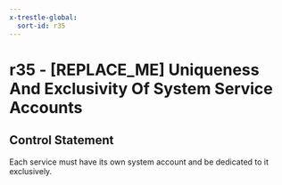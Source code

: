 ```yaml
---
x-trestle-global:
  sort-id: r35
---
```


# r35 - \[REPLACE_ME\] Uniqueness And Exclusivity Of System Service Accounts

## Control Statement

Each service must have its own system account and be dedicated to it exclusively.
